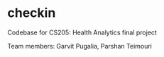 # checkin
Codebase for CS205: Health Analytics final project

Team members: Garvit Pugalia, Parshan Teimouri
